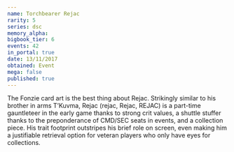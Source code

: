 ```yaml
---
name: Torchbearer Rejac
rarity: 5
series: dsc
memory_alpha:
bigbook_tier: 6
events: 42
in_portal: true
date: 13/11/2017
obtained: Event
mega: false
published: true
---
```


The Fonzie card art is the best thing about Rejac. Strikingly similar to his brother in arms T’Kuvma, Rejac (rejac, Rejac, REJAC) is a part-time gauntleteer in the early game thanks to strong crit values, a shuttle stuffer thanks to the preponderance of CMD/SEC seats in events, and a collection piece. His trait footprint outstripes his brief role on screen, even making him a justifiable retrieval option for veteran players who only have eyes for collections.
